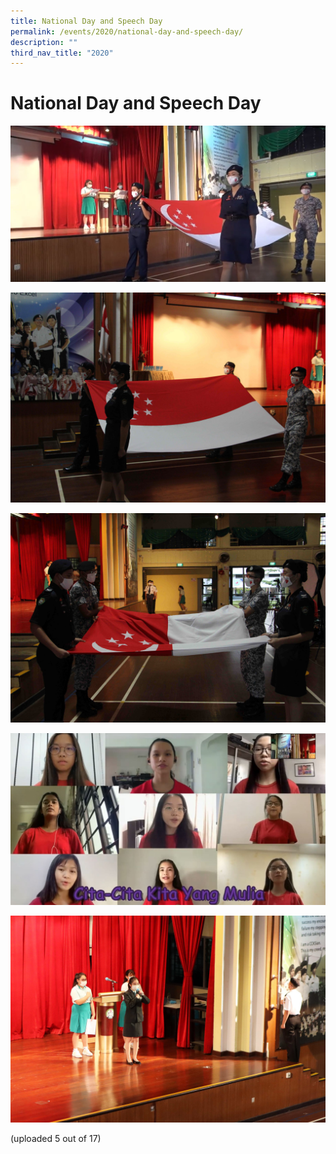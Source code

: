```yaml
---
title: National Day and Speech Day
permalink: /events/2020/national-day-and-speech-day/
description: ""
third_nav_title: "2020"
---
```

# **National Day and Speech Day**

![](/images/NDP_SpeechDay001.jpg)

![](/images/NDP_SpeechDay002.jpg)

![](/images/NDP_SpeechDay003.jpg)

![](/images/NDP_SpeechDay004.jpg)

![](/images/NDP_SpeechDay005.jpg)

(uploaded 5 out of 17)